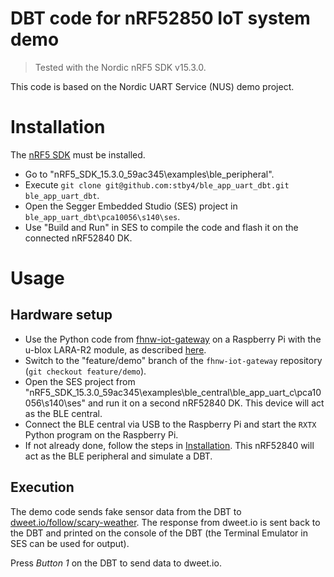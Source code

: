 # DBT code for nRF52850 IoT system demo

> Tested with the Nordic nRF5 SDK v15.3.0.

This code is based on the Nordic UART Service (NUS) demo project.

# Installation
The [nRF5 SDK](https://www.nordicsemi.com/Software-and-Tools/Software/nRF5-SDK) must be installed.

- Go to "nRF5_SDK_15.3.0_59ac345\examples\ble_peripheral".
- Execute `git clone git@github.com:stby4/ble_app_uart_dbt.git ble_app_uart_dbt`.
- Open the Segger Embedded Studio (SES) project in `ble_app_uart_dbt\pca10056\s140\ses`.
- Use "Build and Run" in SES to compile the code and flash it on the connected nRF52840 DK.

# Usage
## Hardware setup

- Use the Python code from [fhnw-iot-gateway](git@github.com:stby4/fhnw-iot-gateway.git) on a Raspberry Pi with the u-blox LARA-R2 module, as described [here](https://github.com/stby4/fhnw-iot-gateway#python).
- Switch to the "feature/demo" branch of the `fhnw-iot-gateway` repository (`git checkout feature/demo`).
- Open the SES project from "nRF5_SDK_15.3.0_59ac345\examples\ble_central\ble_app_uart_c\pca10056\s140\ses" and run it on a second nRF52840 DK. This device will act as the BLE central.
- Connect the BLE central via USB to the Raspberry Pi and start the `RXTX` Python program on the Raspberry Pi.
- If not already done, follow the steps in [Installation](#Installation). This nRF52840 will act as the BLE peripheral and simulate a DBT.

## Execution
The demo code sends fake sensor data from the DBT to [dweet.io/follow/scary-weather](dweet.io/follow/scary-weather). The response from dweet.io is sent back to the DBT and printed on the console of the DBT (the Terminal Emulator in SES can be used for output).

Press _Button 1_ on the DBT to send data to dweet.io.